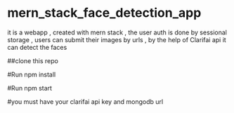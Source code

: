 # mern_stack_face_detection_app
it is a webapp , created with mern stack , the user auth is done by sessional storage , users can submit their images  by urls , by the help of  Clarifai api it can detect the faces 

##clone this repo 

#Run npm install 

#Run npm start 

#you must have your clarifai api key and mongodb url 
